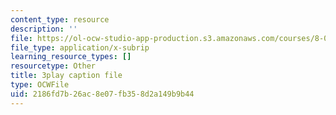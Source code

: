 ```yaml
---
content_type: resource
description: ''
file: https://ol-ocw-studio-app-production.s3.amazonaws.com/courses/8-01sc-classical-mechanics-fall-2016/2186fd7b26ac8e07fb358d2a149b9b44_bEpq3yjismU.srt
file_type: application/x-subrip
learning_resource_types: []
resourcetype: Other
title: 3play caption file
type: OCWFile
uid: 2186fd7b-26ac-8e07-fb35-8d2a149b9b44
---
```


